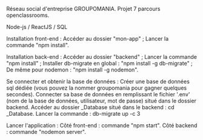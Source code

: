 Réseau social d'entreprise GROUPOMANIA. Projet 7 parcours openclassrooms.

Node-js / ReactJS / SQL

Installation front-end :
Accéder au dossier "mon-app" ;
Lancer la commande "npm install".

Installation back-end : 
Accéder au dossier "backend" ;
Lancer la commande "npm install" ;
Installer db-migrate en global : "npm install -g db-migrate" ;
De même pour nodemon : "npm install -g nodemon".

Se connecter et obtenir la base de données : 
Créer une base de données sql dédiée (vous pouvez la nommer groupomania pour gagner quelques secondes).
Connecter sa base de données en remplissant le fichier '.env' (nom de la base de données, utilisateur, mot de passe) situé dans le dossier backend.
Accéder au dossier _Database situé dans le backend : cd _Database.
Lancer la commande : db-migrate up -c 3

Lancer l'application :
Côté front-end : commande "npm start".
Côté backend : commande "nodemon server".
